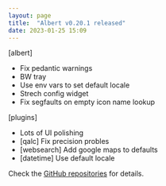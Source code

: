 ```yaml
---
layout: page
title:  "Albert v0.20.1 released"
date: 2023-01-25 15:09
---
```


[albert]
* Fix pedantic warnings
* BW tray
* Use env vars to set default locale
* Strech config widget
* Fix segfaults on empty icon name lookup

[plugins]
* Lots of UI polishing
* [qalc] Fix precision probles
* [websearch] Add google maps to defaults
* [datetime] Use default locale

Check the [GitHub repositories](https://github.com/albertlauncher/albert/commits/v0.20.1) for details.
